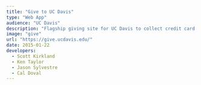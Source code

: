 ```yaml
---
title: "Give to UC Davis"
type: "Web App"
audience: "UC Davis"
description: "Flagship giving site for UC Davis to collect credit card donations for a wide variety of campus areas and funds. Give to UC Davis increased online donations by over 20% in its first year of operation."
image: "give"
url: "https://give.ucdavis.edu/"
date: 2015-01-22
developers:
  - Scott Kirkland
  - Ken Taylor
  - Jason Sylvestre
  - Cal Doval
---
```

